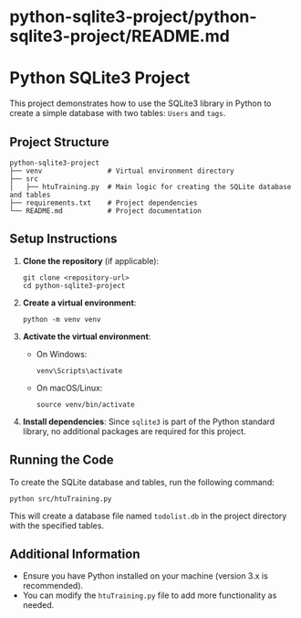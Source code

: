 # python-sqlite3-project/python-sqlite3-project/README.md

# Python SQLite3 Project

This project demonstrates how to use the SQLite3 library in Python to create a simple database with two tables: `Users` and `tags`.

## Project Structure

```
python-sqlite3-project
├── venv                # Virtual environment directory
├── src
│   ├── htuTraining.py  # Main logic for creating the SQLite database and tables
├── requirements.txt    # Project dependencies
└── README.md           # Project documentation
```

## Setup Instructions

1. **Clone the repository** (if applicable):
   ```
   git clone <repository-url>
   cd python-sqlite3-project
   ```

2. **Create a virtual environment**:
   ```
   python -m venv venv
   ```

3. **Activate the virtual environment**:
   - On Windows:
     ```
     venv\Scripts\activate
     ```
   - On macOS/Linux:
     ```
     source venv/bin/activate
     ```

4. **Install dependencies**:
   Since `sqlite3` is part of the Python standard library, no additional packages are required for this project.

## Running the Code

To create the SQLite database and tables, run the following command:

```
python src/htuTraining.py
```

This will create a database file named `todolist.db` in the project directory with the specified tables.

## Additional Information

- Ensure you have Python installed on your machine (version 3.x is recommended).
- You can modify the `htuTraining.py` file to add more functionality as needed.